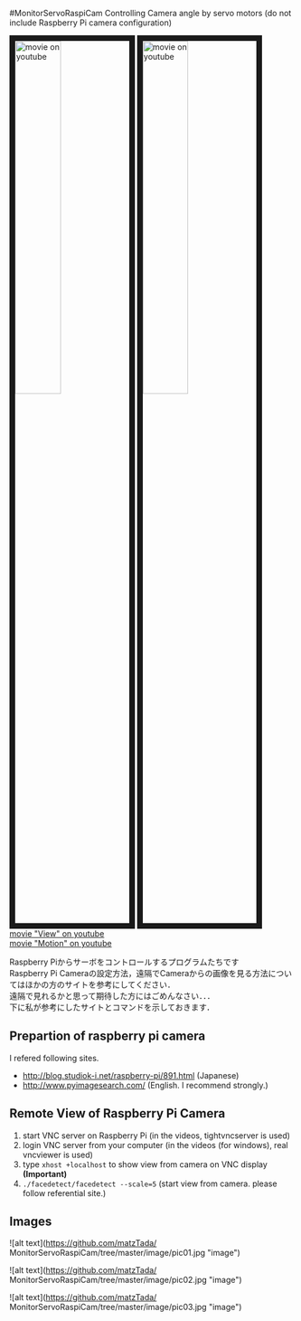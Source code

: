 #MonitorServoRaspiCam
Controlling Camera angle by servo motors
(do not include Raspberry Pi camera configuration)

<a href="http://www.youtube.com/watch?feature=player_embedded&v=3JpP7gTOWbY
" target="_blank"><img src="http://img.youtube.com/vi/3JpP7gTOWbY/0.jpg" 
alt="movie on youtube" width=40% border="10" /></a>
<a href="http://www.youtube.com/watch?feature=player_embedded&v=AG3V2XWtpm4
" target="_blank"><img src="http://img.youtube.com/vi/AG3V2XWtpm4/0.jpg" 
alt="movie on youtube" width=40% border="10" /></a>  
[movie "View" on youtube](https://www.youtube.com/watch?v=3JpP7gTOWbY)  
[movie "Motion" on youtube](https://www.youtube.com/watch?v=AG3V2XWtpm4)

Raspberry Piからサーボをコントロールするプログラムたちです　　
Raspberry Pi Cameraの設定方法，遠隔でCameraからの画像を見る方法についてはほかの方のサイトを参考にしてください．  
遠隔で見れるかと思って期待した方にはごめんなさい．．．  
下に私が参考にしたサイトとコマンドを示しておきます．  

## Prepartion of raspberry pi camera
I refered following sites.

* <http://blog.studiok-i.net/raspberry-pi/891.html> (Japanese)   
* <http://www.pyimagesearch.com/> (English. I recommend strongly.)  

## Remote View of Raspberry Pi Camera

1. start VNC server on Raspberry Pi (in the videos, tightvncserver is used)
2. login VNC server from your computer (in the videos (for windows), real vncviewer is used)
3. type `xhost +localhost` to show view from camera on VNC display __(Important)__
4. `./facedetect/facedetect --scale=5` (start view from camera. please follow referential site.)

## Images

![alt text](https://github.com/matzTada/
MonitorServoRaspiCam/tree/master/image/pic01.jpg "image")

![alt text](https://github.com/matzTada/
MonitorServoRaspiCam/tree/master/image/pic02.jpg "image")

![alt text](https://github.com/matzTada/
MonitorServoRaspiCam/tree/master/image/pic03.jpg "image")